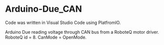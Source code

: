 # Arduino-Due_CAN

Code was written in Visual Studio Code using PlatfromIO.

Arduino Due reading voltage through CAN bus from a RoboteQ motor driver. RoboteQ id = 8.
CanMode = OpenMode.
